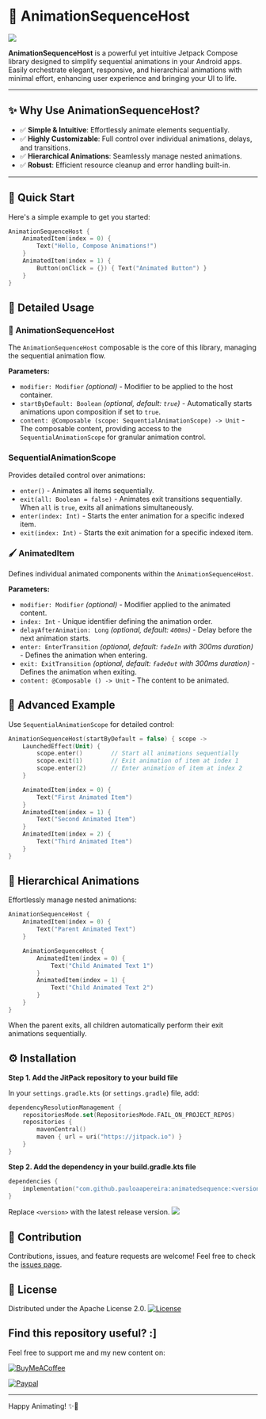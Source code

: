 # 🎉 AnimationSequenceHost

[![](https://jitpack.io/v/pauloaapereira/AnimatedSequence.svg)](https://jitpack.io/#pauloaapereira/AnimatedSequence)

**AnimationSequenceHost** is a powerful yet intuitive Jetpack Compose library designed to simplify sequential animations in your Android apps. Easily orchestrate elegant, responsive, and hierarchical animations with minimal effort, enhancing user experience and bringing your UI to life.

---

## ✨ Why Use AnimationSequenceHost?

- ✅ **Simple & Intuitive**: Effortlessly animate elements sequentially.
- ✅ **Highly Customizable**: Full control over individual animations, delays, and transitions.
- ✅ **Hierarchical Animations**: Seamlessly manage nested animations.
- ✅ **Robust**: Efficient resource cleanup and error handling built-in.

---

## 🚀 Quick Start

Here's a simple example to get you started:

```kotlin
AnimationSequenceHost {
    AnimatedItem(index = 0) {
        Text("Hello, Compose Animations!")
    }
    AnimatedItem(index = 1) {
        Button(onClick = {}) { Text("Animated Button") }
    }
}
```

## 📖 Detailed Usage

### 📌 AnimationSequenceHost

The `AnimationSequenceHost` composable is the core of this library, managing the sequential animation flow.

**Parameters:**

- `modifier: Modifier` *(optional)* - Modifier to be applied to the host container.
- `startByDefault: Boolean` *(optional, default: `true`)* - Automatically starts animations upon composition if set to `true`.
- `content: @Composable (scope: SequentialAnimationScope) -> Unit` - The composable content, providing access to the `SequentialAnimationScope` for granular animation control.

### SequentialAnimationScope

Provides detailed control over animations:

- `enter()` - Animates all items sequentially.
- `exit(all: Boolean = false)` - Animates exit transitions sequentially. When `all` is `true`, exits all animations simultaneously.
- `enter(index: Int)` - Starts the enter animation for a specific indexed item.
- `exit(index: Int)` - Starts the exit animation for a specific indexed item.

### 🖌️ AnimatedItem

Defines individual animated components within the `AnimationSequenceHost`.

**Parameters:**

- `modifier: Modifier` *(optional)* - Modifier applied to the animated content.
- `index: Int` - Unique identifier defining the animation order.
- `delayAfterAnimation: Long` *(optional, default: `400ms`)* - Delay before the next animation starts.
- `enter: EnterTransition` *(optional, default: `fadeIn` with 300ms duration)* - Defines the animation when entering.
- `exit: ExitTransition` *(optional, default: `fadeOut` with 300ms duration)* - Defines the animation when exiting.
- `content: @Composable () -> Unit` - The content to be animated.

## 🎯 Advanced Example

Use `SequentialAnimationScope` for detailed control:

```kotlin
AnimationSequenceHost(startByDefault = false) { scope ->
    LaunchedEffect(Unit) {
        scope.enter()        // Start all animations sequentially
        scope.exit(1)        // Exit animation of item at index 1
        scope.enter(2)       // Enter animation of item at index 2
    }

    AnimatedItem(index = 0) {
        Text("First Animated Item")
    }
    AnimatedItem(index = 1) {
        Text("Second Animated Item")
    }
    AnimatedItem(index = 2) {
        Text("Third Animated Item")
    }
}
```

## 🌳 Hierarchical Animations

Effortlessly manage nested animations:

```kotlin
AnimationSequenceHost {
    AnimatedItem(index = 0) {
        Text("Parent Animated Text")
    }

    AnimationSequenceHost {
        AnimatedItem(index = 0) {
            Text("Child Animated Text 1")
        }
        AnimatedItem(index = 1) {
            Text("Child Animated Text 2")
        }
    }
}
```

When the parent exits, all children automatically perform their exit animations sequentially.

## ⚙️ Installation

**Step 1. Add the JitPack repository to your build file**

In your `settings.gradle.kts` (or `settings.gradle`) file, add:

```kotlin
dependencyResolutionManagement {
    repositoriesMode.set(RepositoriesMode.FAIL_ON_PROJECT_REPOS)
    repositories {
        mavenCentral()
        maven { url = uri("https://jitpack.io") }
    }
}
```

**Step 2. Add the dependency in your build.gradle.kts file**
```kotlin
dependencies {
    implementation("com.github.pauloaapereira:animatedsequence:<version>")
}
```
Replace `<version>` with the latest release version. [![](https://jitpack.io/v/pauloaapereira/AnimatedSequence.svg)](https://jitpack.io/#pauloaapereira/AnimatedSequence)

## 📌 Contribution

Contributions, issues, and feature requests are welcome! Feel free to check the [issues page](#).

## 📄 License

Distributed under the Apache License 2.0.
<a href="https://opensource.org/licenses/Apache-2.0"><img alt="License" src="https://img.shields.io/badge/License-Apache%202.0-blue.svg"/></a>

## Find this repository useful? :]

Feel free to support me and my new content on: 

<a href="https://www.buymeacoffee.com/ppereira"><img alt="BuyMeACoffee" src="https://badges.aleen42.com/src/buymeacoffee.svg"/></a> 

<a href="https://www.paypal.com/donate?hosted_button_id=68Q9V7ZGGAW2W"><img alt="Paypal" src="https://badges.aleen42.com/src/paypal.svg"/></a> 

---

Happy Animating! ✨🚀
